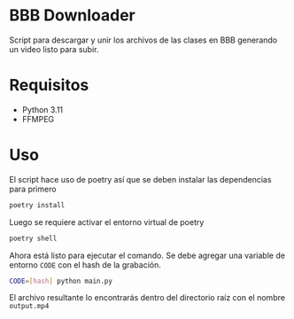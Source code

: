 # BBB Downloader

Script para descargar y unir los archivos de las clases en BBB generando un video listo para subir.

# Requisitos

- Python 3.11
- FFMPEG

# Uso

El script hace uso de poetry así que se deben instalar las dependencias para
primero

```bash
poetry install
```

Luego se requiere activar el entorno virtual de poetry

```bash
poetry shell
```

Ahora está listo para ejecutar el comando. Se debe agregar una variable de entorno `CODE` con el hash de la grabación.

```bash
CODE=[hash] python main.py
```

El archivo resultante lo encontrarás dentro del directorio raíz con el nombre `output.mp4`
